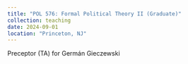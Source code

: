 ```yaml
---
title: "POL 576: Formal Political Theory II (Graduate)"
collection: teaching
date: 2024-09-01
location: "Princeton, NJ"
---
```


Preceptor (TA) for Germán Gieczewski
